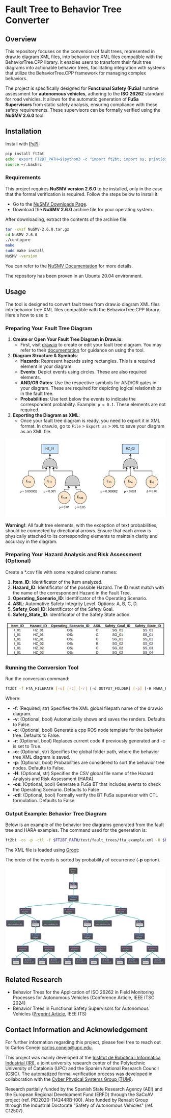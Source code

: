 # Fault Tree to Behavior Tree Converter

## Overview

This repository focuses on the conversion of fault trees, represented in draw.io diagram XML files, into behavior tree XML files compatible with the BehaviorTree.CPP library. It enables users to transform their fault tree diagrams into actionable behavior trees, facilitating integration with systems that utilize the BehaviorTree.CPP framework for managing complex behaviors.

The project is specifically designed for **Functional Safety (FuSa)** runtime assessment for **autonomous vehicles**, adhering to the **ISO 26262** standard for road vehicles. It allows for the automatic generation of **FuSa Supervisors** from static safety analysis, ensuring compliance with these safety requirements. These supervisors can be formally verified using the **NuSMV 2.6.0** tool.

## Installation

Install with [PyPI](https://pypi.org/project/ft2bt/):

```bash
pip install ft2bt
echo 'export FT2BT_PATH=$(python3 -c "import ft2bt; import os; print(os.path.dirname(ft2bt.__file__))")' >> ~/.bashrc
source ~/.bashrc
```

### Requirements

This project requires **NuSMV version 2.6.0** to be installed, only in the case that the formal verification is required. Follow the steps below to install it:

- Go to the [NuSMV Downloads Page](https://nusmv.fbk.eu/downloads.html).
- Download the **NuSMV 2.6.0** archive file for your operating system.

After downloading, extract the contents of the archive file:

```bash
tar -xvzf NuSMV-2.6.0.tar.gz
cd NuSMV-2.6.0
./configure
make
sudo make install
NuSMV -version
```

You can refer to the [NuSMV Documentation](https://nusmv.fbk.eu/userman/v26/nusmv.pdf) for more details.

The repository has been proven in an Ubuntu 20.04 environment.

## Usage

The tool is designed to convert fault trees from draw.io diagram XML files into behavior tree XML files compatible with the BehaviorTree.CPP library. Here's how to use it:

### Preparing Your Fault Tree Diagram

1. **Create or Open Your Fault Tree Diagram in Draw.io**:
    * First, visit [draw.io](https://draw.io/) to create or edit your fault tree diagram. You may refer to their [documentation](https://www.drawio.com/doc/) for guidance on using the tool.
2. **Diagram Structure & Symbols**:
    * **Hazards**: Represent hazards using rectangles. This is a required element in your diagram.
    * **Events**: Depict events using circles. These are also required elements.
    * **AND/OR Gates**: Use the respective symbols for AND/OR gates in your diagram. These are required for depicting logical relationships in the fault tree.
    * **Probabilities**: Use text below the events to indicate the correspondent probability. Example: `p = 0.1`. These elements are not required.
3. **Exporting the Diagram as XML**:
    * Once your fault tree diagram is ready, you need to export it in XML format. In draw.io, go to `File` > `Export as` > `XML` to save your diagram as an XML file.

<p align="center">
  <img src="https://raw.githubusercontent.com/cconejob/ft2bt_converter/master/ft2bt/test/fault_trees/fta_example.png" alt="Fault Tree Example">
</p>

**Warning!**: All fault tree elements, with the exception of text probabilities, should be connected by directional arrows. Ensure that each arrow is physically attached to its corresponding elements to maintain clarity and accuracy in the diagram.

### Preparing Your Hazard Analysis and Risk Assessment (Optional)

Create a *.csv file with some required column names:

1. **Item_ID**: Identificator of the Item analyzed.
2. **Hazard_ID**:  Identificator of the possible Hazard. The ID must match with the name of the correspondent Hazard in the Fault Tree.
3. **Operating_Scenario_ID**: Identificator of the Operating Scenario.
4. **ASIL**: Automotive Safety Integrity Level. Options: A, B, C, D.
5. **Safety_Goal_ID**: Identificator of the Safety Goal.
5. **Safety_State_ID**: Identificator of the Safety State action.

<p align="center">
  <img src="https://raw.githubusercontent.com/cconejob/ft2bt_converter/master/ft2bt/test/hara/hara_example.png" alt="HARA Example">
</p>

### Running the Conversion Tool

Run the conversion command:

```bash
ft2bt -f FTA_FILEPATH [-v] [-c] [-r] [-o OUTPUT_FOLDER] [-p] [-H HARA_FILEPATH] [-os] [-ctl]
```

Where:

* **-f**: (Required, str) Specifies the XML global filepath name of the draw.io diagram.
* **-v**: (Optional, bool) Automatically shows and saves the renders. Defaults to False.
* **-c**: (Optional, bool) Generate a cpp ROS node template for the behavior tree. Defaults to False.
* **-r**: (Optional, bool) Replaces current code if previously generated and -c is set to True.
* **-o**: (Optional, str) Specifies the global folder path, where the behavior tree XML diagram is saved.
* **-p**: (Optional, bool) Probabilities are considered to sort the behavior tree nodes. Defaults to False.
* **-H**: (Optional, str) Specifies the CSV global file name of the Hazard Analysis and Risk Assessment (HARA).
* **-os**: (Optional, bool) Generate a FuSa BT that includes events to check the Operating Scenario. Defaults to False
* **-ctl**: (Optional, bool) Formally verify the BT FuSa supervisor with CTL formulation. Defaults to False

### Output Example: Behavior Tree Diagram

Below is an example of the behavior tree diagrams generated from the fault tree and HARA examples. The command used for the generation is:

```bash
ft2bt -os -p -ctl -f $FT2BT_PATH/test/fault_trees/fta_example.xml -H $FT2BT_PATH/test/hara/hara_example.csv -o $FT2BT_PATH/test/behavior_trees
```

The XML file is loaded using [Groot](https://github.com/BehaviorTree/Groot):

The order of the events is sorted by probability of occurrence (**-p** oprion).

<p align="center">
  <img src="https://raw.githubusercontent.com/cconejob/ft2bt_converter/master/ft2bt/test/behavior_trees/render/BT_hz_01.svg" alt="Behavior Tree Conversion Example"> <!-- or you can set the height instead -->
</p>

## Related Research

- Behavior Trees for the Application of ISO 26262 in Field Monitoring Processes for Autonomous Vehicles (Conference Article, IEEE ITSC 2024)
- Behavior Trees in Functional Safety Supervisors for Autonomous Vehicles ([Preprint Article]((https://arxiv.org/abs/2410.02469)), IEEE ITS)

## Contact Information and Acknowledgement

For further information regarding this project, please feel free to reach out to Carlos Conejo [carlos.conejo@upc.edu](mailto:carlos.conejo@upc.edu).

This project was mainly developed at the [Institut de Robòtica i Informàtica Industrial (IRI)](https://www.iri.upc.edu/), a joint university research center of the Polytechnic University of Catalonia (UPC) and the Spanish National Research Council (CSIC). The automatized formal verification process was developed in collaboration with the  [Cyber Physical Systems Group (TUM)](https://www.ce.cit.tum.de/cps/home/).

Research partially funded by the Spanish State Research Agency (AEI) and the European Regional Development Fund (ERFD) through the SaCoAV project (ref. PID2020-114244RB-I00). Also funded by Renault Group through the Industrial Doctorate "Safety of Autonomous Vehicles" (ref. C12507).
